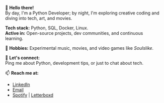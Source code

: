 👾 **Hello there!**  
By day, I'm a Python Developer; by night, I'm exploring creative coding and diving into tech, art, and movies.  

**Tech stack:** Python, SQL, Docker, Linux.  
**Active in:** Open-source projects, dev communities, and continuous learning.  

🎸 **Hobbies:** Experimental music, movies, and video games like *Soulslike*.  

💬 **Let's connect:**  
Ping me about Python, development tips, or just to chat about tech.  

📫 **Reach me at:**  
- [LinkedIn](https://www.linkedin.com/in/mehrdadrafiei)  
- [Email](mailto:mehrdad.rafiei.dev@gmail.com)  
- [Spotify](https://open.spotify.com/user/mehrdadr) | [Letterboxd](https://letterboxd.com/realmeh)

